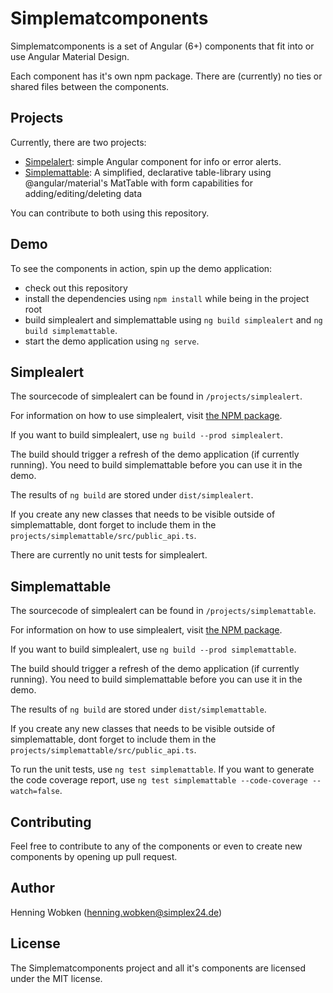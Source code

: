 # Simplematcomponents

Simplematcomponents is a set of Angular (6+) components that fit into or use Angular Material Design.

Each component has it's own npm package. There are (currently) no ties or shared files between the components.

## Projects

Currently, there are two projects:

- [Simpelalert](https://www.npmjs.com/package/simplealert): 
simple Angular component for info or error alerts.
- [Simplemattable](https://www.npmjs.com/package/simplemattable): 
A simplified, declarative table-library using @angular/material's MatTable with form capabilities for adding/editing/deleting data

You can contribute to both using this repository.

## Demo

To see the components in action, spin up the demo application:
- check out this repository
- install the dependencies using `npm install` while being in the project root
- build simplealert and simplemattable using `ng build simplealert` and `ng build simplemattable`.
- start the demo application using `ng serve`.

## Simplealert

The sourcecode of simplealert can be found in `/projects/simplealert`.

For information on how to use simplealert, visit [the NPM package](https://www.npmjs.com/package/simplealert).

If you want to build simplealert, use `ng build --prod simplealert`.

The build should trigger a refresh of the demo application (if currently running).
You need to build simplemattable before you can use it in the demo.

The results of `ng build` are stored under `dist/simplealert`.

If you create any new classes that needs to be visible outside of simplemattable, dont forget to include them in the `projects/simplemattable/src/public_api.ts`.

There are currently no unit tests for simplealert.

## Simplemattable

The sourcecode of simplealert can be found in `/projects/simplemattable`.

For information on how to use simplealert, visit [the NPM package](https://www.npmjs.com/package/simplemattable).

If you want to build simplealert, use `ng build --prod simplemattable`.

The build should trigger a refresh of the demo application (if currently running). 
You need to build simplemattable before you can use it in the demo.

The results of `ng build` are stored under `dist/simplemattable`.

If you create any new classes that needs to be visible outside of simplemattable, dont forget to include them in the `projects/simplemattable/src/public_api.ts`.

To run the unit tests, use `ng test simplemattable`. If you want to generate the code coverage report, use `ng test simplemattable --code-coverage --watch=false`.

## Contributing

Feel free to contribute to any of the components or even to create new components by opening up pull request.

## Author

Henning Wobken (henning.wobken@simplex24.de)

## License

The Simplematcomponents project and all it's components are licensed under the MIT license.
